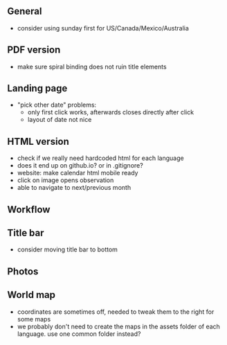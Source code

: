 ## General
+ consider using sunday first for US/Canada/Mexico/Australia

## PDF version
+ make sure spiral binding does not ruin title elements

## Landing page
+ "pick other date" problems:
  + only first click works, afterwards closes directly after click
  + layout of date not nice

## HTML version
+ check if we really need hardcoded html for each language
+ does it end up on github.io? or in .gitignore?
+ website: make calendar html mobile ready
+ click on image opens observation
+ able to navigate to next/previous month

## Workflow

## Title bar
+ consider moving title bar to bottom

## Photos

## World map
+ coordinates are sometimes off, needed to tweak them to the right for some maps
+ we probably don't need to create the maps in the assets folder of each language. use one common folder instead?
